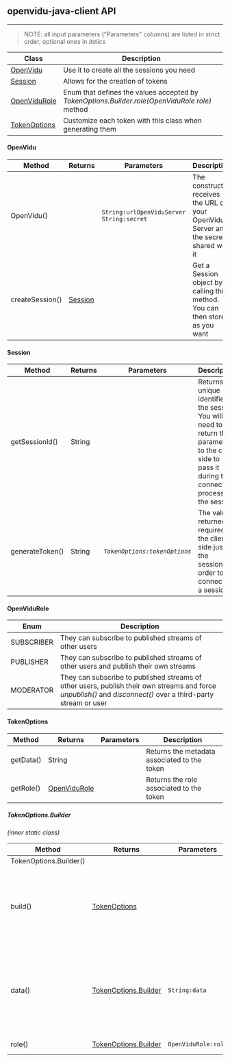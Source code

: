 <h2 id="section-title">openvidu-java-client API</h2>
<hr>

> NOTE: all input parameters ("Parameters" columns) are listed in strict order, optional ones in _italics_

| Class        | Description   										     |
| ------------ | ------------------------------------------------------- |
| [OpenVidu](#openvidu)     | Use it to create all the sessions you need |
| [Session](#session)      | Allows for the creation of tokens |
| [OpenViduRole](#openvidurole) | Enum that defines the values accepted by _TokenOptions.Builder.role(OpenViduRole role)_ method |
| [TokenOptions](#tokenoptions) | Customize each token with this class when generating them |

#### **OpenVidu**
| Method         | Returns | Parameters | Description |
| -------------- | ------- | --------------------------------------------- | ----------- |
| OpenVidu() | | `String:urlOpenViduServer`<br>`String:secret` | The constructor receives the URL of your OpenVidu Server and the secret shared with it |
| createSession() | [Session](#session) |  | Get a Session object by calling this method. You can then store it as you want |

#### **Session**
| Method         | Returns | Parameters  | Description |
| -------------- | ------- | --------------------------------------------- | ----------- |
| getSessionId() | String |  | Returns the unique identifier of the session. You will need to return this parameter to the client side to pass it during the connection process to the session |
| generateToken() | String | _`TokenOptions:tokenOptions`_  | The value returned is required in the client side just as the sessionId in order to connect to a session |

#### **OpenViduRole**
| Enum       | Description |
| ---------- | ------- |
| SUBSCRIBER | They can subscribe to published streams of other users |
| PUBLISHER  | They can subscribe to published streams of other users and publish their own streams|
| MODERATOR  | They can subscribe to published streams of other users, publish their own streams and force _unpublish()_ and _disconnect()_ over a third-party stream or user |

#### **TokenOptions**
| Method         | Returns | Parameters | Description |
| -------------- | ------- | -------------------------------------------| -- |
| getData() | String |        | Returns the metadata associated to the token |
| getRole() | [OpenViduRole](#openvidurole) |  | Returns the role associated to the token     |

##### **TokenOptions.Builder**
_(inner static class)_

| Method         | Returns | Parameters | Description |
| -------------- | ------- | --------------------------------------------- | ----------- |
| TokenOptions.Builder() |  |  | Constructor |
| build() | [TokenOptions](#tokenoptions) |  | Returns a new **TokenOptions** object with the stablished properties. Default values if methods _data()_ and _role()_ are not called are an empty string and OpenViduRole.PUBLISHER, respectively |
| data() | [TokenOptions.Builder](#tokenoptionsbuilder) | `String:data` | Some extra metadata to be associated to the user through its token. The structure of this string is up to you (maybe some standarized format as JSON or XML is a good idea), the only restriction is a maximum length of 1000 chars |
| role() | [TokenOptions.Builder](#tokenoptionsbuilder) | `OpenViduRole:role` | The role associated to this token |
